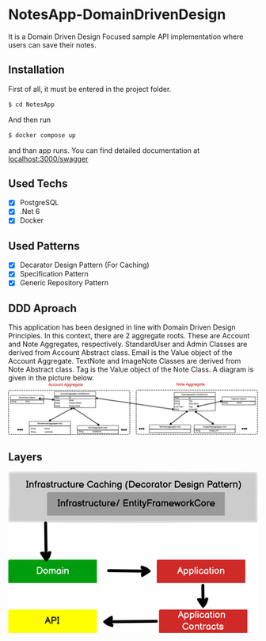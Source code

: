 # NotesApp-DomainDrivenDesign
It is a Domain Driven Design Focused sample API implementation where users can save their notes.

## Installation
First of all, it must be entered in the project folder.
```bash
$ cd NotesApp
```
And then run 
```bash
$ docker compose up
```
and than app runs. You can find detailed documentation at <a href="http://localhost:3000/swagger" target="_blank">localhost:3000/swagger</a> 
## Used Techs
- [x] PostgreSQL
- [x] .Net 6
- [x] Docker

## Used Patterns
- [x] Decarator Design Pattern (For Caching)
- [x] Specification Pattern
- [x] Generic Repository Pattern
## DDD Aproach

This application has been designed in line with Domain Driven Design Principles. In this context, there are 2 aggregate roots. These are Account and Note Aggregates, respectively. StandardUser and Admin Classes are derived from Account Abstract class. Email is the Value object of the Account Aggregate. TextNote and ImageNote Classes are derived from Note Abstract class. Tag is the Value object of the Note Class. A diagram is given in the picture below.
![DDD-Approach](https://github.com/halitdogmen/NotesApp-DomainDrivenDesign/blob/main/docs/DDD-Approach.png?raw=true)

## Layers

![Layers](https://github.com/halitdogmen/NotesApp-DomainDrivenDesign/blob/main/docs/Layer%20Diagram.png?raw=true)
